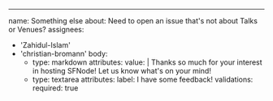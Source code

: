 ---
name: Something else
about: Need to open an issue that's not about Talks or Venues?
assignees:
  - 'Zahidul-Islam'
  - 'christian-bromann'
body:
    - type: markdown
      attributes:
        value: |
            Thanks so much for your interest in hosting SFNode! Let us know what's on your mind!
    - type: textarea
      attributes:
        label: I have some feedback!
      validations:
        required: true
